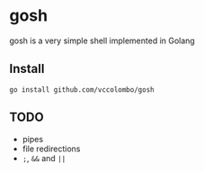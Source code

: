 # gosh

gosh is a very simple shell implemented in Golang 

## Install

```
go install github.com/vccolombo/gosh
```

## TODO

- pipes
- file redirections
- `;`, `&&` and `||`